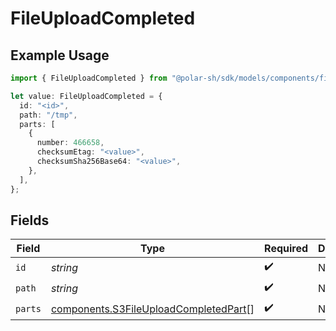 # FileUploadCompleted

## Example Usage

```typescript
import { FileUploadCompleted } from "@polar-sh/sdk/models/components/fileuploadcompleted.js";

let value: FileUploadCompleted = {
  id: "<id>",
  path: "/tmp",
  parts: [
    {
      number: 466658,
      checksumEtag: "<value>",
      checksumSha256Base64: "<value>",
    },
  ],
};
```

## Fields

| Field                                                                                          | Type                                                                                           | Required                                                                                       | Description                                                                                    |
| ---------------------------------------------------------------------------------------------- | ---------------------------------------------------------------------------------------------- | ---------------------------------------------------------------------------------------------- | ---------------------------------------------------------------------------------------------- |
| `id`                                                                                           | *string*                                                                                       | :heavy_check_mark:                                                                             | N/A                                                                                            |
| `path`                                                                                         | *string*                                                                                       | :heavy_check_mark:                                                                             | N/A                                                                                            |
| `parts`                                                                                        | [components.S3FileUploadCompletedPart](../../models/components/s3fileuploadcompletedpart.md)[] | :heavy_check_mark:                                                                             | N/A                                                                                            |